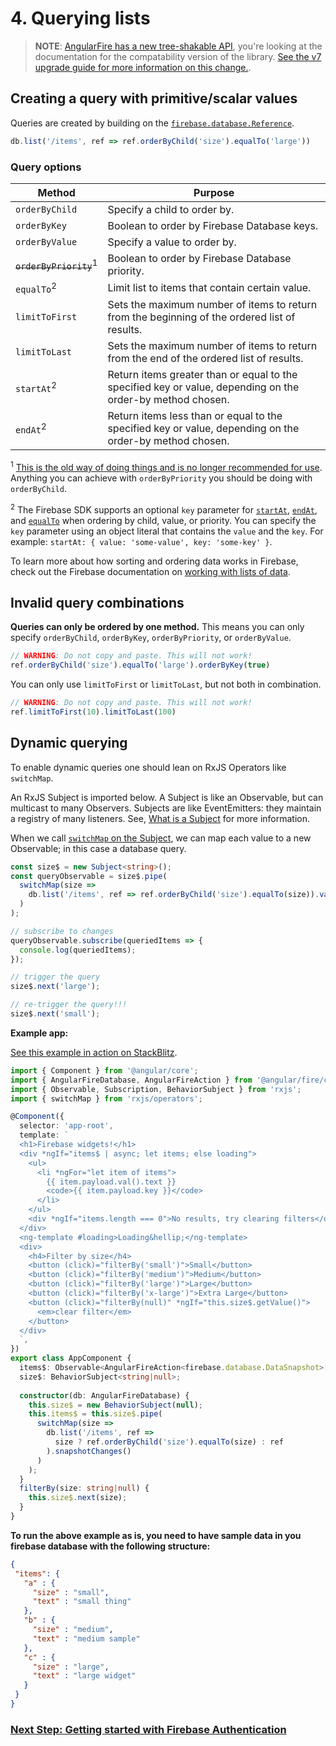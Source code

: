 # 4. Querying lists

> **NOTE**: [AngularFire has a new tree-shakable API](../../../README.md#developer-guide), you're looking at the documentation for the compatability version of the library. [See the v7 upgrade guide for more information on this change.](../../version-7-upgrade.md).

## Creating a query with primitive/scalar values

Queries are created by building on the [`firebase.database.Reference`](https://firebase.google.com/docs/reference/js/firebase.database.Reference).

```ts
db.list('/items', ref => ref.orderByChild('size').equalTo('large'))
```

### Query options

| Method   | Purpose            |
| ---------|--------------------|
| `orderByChild` | Specify a child to order by. |
| `orderByKey` | Boolean to order by Firebase Database keys. |
| `orderByValue` | Specify a value to order by. |
| ~~`orderByPriority`~~<sup>1</sup> | Boolean to order by Firebase Database priority.|
| `equalTo`<sup>2</sup> | Limit list to items that contain certain value. |
| `limitToFirst` | Sets the maximum number of items to return from the beginning of the ordered list of results. |
| `limitToLast` | Sets the maximum number of items to return from the end of the ordered list of results. |
| `startAt`<sup>2</sup> | Return items greater than or equal to the specified key or value, depending on the order-by method chosen. |
| `endAt`<sup>2</sup> | Return items less than or equal to the specified key or value, depending on the order-by method chosen. |

<sup>1</sup> [This is the old way of doing things and is no longer recommended for use](https://youtu.be/3WTQZV5-roY?t=3m). Anything you can achieve with `orderByPriority` you should be doing with `orderByChild`.

<sup>2</sup> The Firebase SDK supports an optional `key` parameter for [`startAt`](https://firebase.google.com/docs/reference/js/firebase.database.Reference#startAt), [`endAt`](https://firebase.google.com/docs/reference/js/firebase.database.Reference#endAt), and [`equalTo`](https://firebase.google.com/docs/reference/js/firebase.database.Reference#equalTo) when ordering by child, value, or priority. You can specify the `key` parameter using an object literal that contains the `value` and the `key`. For example: `startAt: { value: 'some-value', key: 'some-key' }`.

To learn more about how sorting and ordering data works in Firebase, check out the Firebase documentation on [working with lists of data](https://firebase.google.com/docs/database/web/lists-of-data#sorting_and_filtering_data).

## Invalid query combinations

**Queries can only be ordered by one method.** This means you can only specify
`orderByChild`, `orderByKey`, `orderByPriority`, or `orderByValue`.

```ts
// WARNING: Do not copy and paste. This will not work!
ref.orderByChild('size').equalTo('large').orderByKey(true)
```

You can only use `limitToFirst` or `limitToLast`, but not both in combination.

```ts
// WARNING: Do not copy and paste. This will not work!
ref.limitToFirst(10).limitToLast(100)
```

## Dynamic querying

To enable dynamic queries one should lean on RxJS Operators like `switchMap`.

An RxJS Subject is imported below. A Subject is like an Observable, but can multicast to many Observers. Subjects are like EventEmitters: they maintain a registry of many listeners. See, [What is a Subject](http://reactivex.io/rxjs/manual/overview.html#subject) for more information.

When we call [`switchMap` on the Subject](https://www.learnrxjs.io/operators/transformation/switchmap.html), we can map each value to a new Observable; in this case a database query.

```ts
const size$ = new Subject<string>();
const queryObservable = size$.pipe(
  switchMap(size => 
    db.list('/items', ref => ref.orderByChild('size').equalTo(size)).valueChanges()
  )
);

// subscribe to changes
queryObservable.subscribe(queriedItems => {
  console.log(queriedItems);  
});

// trigger the query
size$.next('large');

// re-trigger the query!!!
size$.next('small');
```

**Example app:**
 
[See this example in action on StackBlitz](https://stackblitz.com/edit/angularfire-db-api-s8ip7m).

```ts
import { Component } from '@angular/core';
import { AngularFireDatabase, AngularFireAction } from '@angular/fire/compat/database';
import { Observable, Subscription, BehaviorSubject } from 'rxjs';
import { switchMap } from 'rxjs/operators';

@Component({
  selector: 'app-root',
  template: `
  <h1>Firebase widgets!</h1>
  <div *ngIf="items$ | async; let items; else loading">
    <ul>
      <li *ngFor="let item of items">
        {{ item.payload.val().text }}
        <code>{{ item.payload.key }}</code>
      </li>
    </ul>
    <div *ngIf="items.length === 0">No results, try clearing filters</div>
  </div>
  <ng-template #loading>Loading&hellip;</ng-template>
  <div>
    <h4>Filter by size</h4>
    <button (click)="filterBy('small')">Small</button>
    <button (click)="filterBy('medium')">Medium</button>
    <button (click)="filterBy('large')">Large</button>
    <button (click)="filterBy('x-large')">Extra Large</button>
    <button (click)="filterBy(null)" *ngIf="this.size$.getValue()">
      <em>clear filter</em>
    </button>
  </div>
  `,
})
export class AppComponent {
  items$: Observable<AngularFireAction<firebase.database.DataSnapshot>[]>;
  size$: BehaviorSubject<string|null>;
  
  constructor(db: AngularFireDatabase) {
    this.size$ = new BehaviorSubject(null);
    this.items$ = this.size$.pipe(
      switchMap(size => 
        db.list('/items', ref =>
          size ? ref.orderByChild('size').equalTo(size) : ref
        ).snapshotChanges()
      )
    );
  }
  filterBy(size: string|null) {
    this.size$.next(size);
  }
}
```

**To run the above example as is, you need to have sample data in you firebase database with the following structure:**
 
 ```json
{
  "items": {
    "a" : {
      "size" : "small",
      "text" : "small thing"
    },
    "b" : {
      "size" : "medium",
      "text" : "medium sample"
    },
    "c" : {
      "size" : "large",
      "text" : "large widget"
    }
  }
}
 ```

### [Next Step: Getting started with Firebase Authentication](../auth/getting-started.md)

